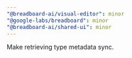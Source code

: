 ```yaml
---
"@breadboard-ai/visual-editor": minor
"@google-labs/breadboard": minor
"@breadboard-ai/shared-ui": minor
---
```


Make retrieving type metadata sync.
